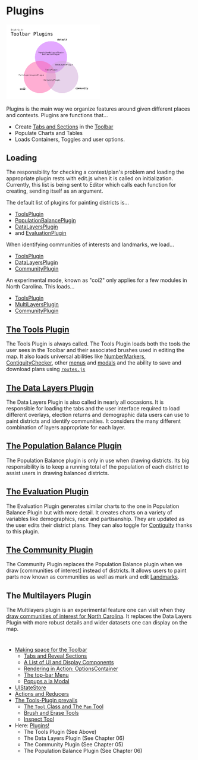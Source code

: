 # Plugins

<img src="../pics/plugins.png" width=50%>

Plugins is the main way we organize features around given different
places and contexts. Plugins are functions that...

- Create [Tabs and Sections] in the [Toolbar]
- Populate Charts and Tables
- Loads Containers, Toggles and user options. 

## Loading

The responsibility for checking a context/plan's problem and loading the
appropriate plugin rests with edit.js when it is called on
initialization. Currently, this list is being sent to Editor which calls
each function for creating, sending itself as an argument.

The default list of plugins for painting districts is...
- [ToolsPlugin]
- [PopulationBalancePlugin]
- [DataLayersPlugin]
- and [EvaluationPlugin]

When identifying communities of interests and landmarks, we load...
- [ToolsPlugin]
- [DataLayersPlugin]
- [CommunityPlugin]

An experimental mode, known as "coi2" only applies for a few modules in
North Carolina. This loads... 
- [ToolsPlugin]
- [MultiLayersPlugin]
- [CommunityPlugin]

## [The Tools Plugin]

The Tools Plugin is always called. The Tools Plugin loads both the tools
the user sees in the Toolbar and their associated brushes used in
editing the map. It also loads universal abilities like [NumberMarkers],
[ContiguityChecker], other [menus] and [modals] and the ability to save
and download plans using [`routes.js`]

## [The Data Layers Plugin]

The Data Layers Plugin is also called in nearly all occasions. It is
responsible for loading the tabs and the user interface required to
load different overlays, election returns and demographic data users
can use to paint districts and identify communities. It considers the
many different combination of layers appropriate for each layer.

## [The Population Balance Plugin]

The Population Balance plugin is only in use when drawing districts.
Its big responsibility is to keep a running total of the population of
each district to assist users in drawing balanced districts. 

## [The Evaluation Plugin]

The Evaluation Plugin generates similar charts to the one in Population
Balance Plugin but with more detail. It creates charts on a variety of
variables like demographics, race and partisanship. They are updated as
the user edits their district plans. They can also toggle for
[Contiguity] thanks to this plugin.

## [The Community Plugin]
The Community Plugin replaces the Population Balance plugin when we draw
[communities of interest] instead of districts. It allows users to paint
parts now known as communities as well as mark and edit [Landmarks].

## The Multilayers Plugin
The Multilayers plugin is an experimental feature one can visit when
they [draw communities of interest for North Carolina]. It replaces the
Data Layers Plugin with more robust details and wider datasets one can
display on the map. 

# # 

- [Making space for the Toolbar](../03toolsplugins/toolbar.md)
  - [Tabs and Reveal Sections](../03toolsplugins/sections.md)
  - [A List of UI and Display Components](../03toolsplugins/uicomponents.md)
  - [Rendering in Action: OptionsContainer](../03toolsplugins/optionscontainer.md)
  - [The top-bar Menu](../03toolsplugins/topmenu.md)
  - [Popups a la Modal](../03toolsplugins/modal.md)
- [UIStateStore](../03toolsplugins/uistatestore.md)
- [Actions and Reducers](../03toolsplugins/actionsreducers.md)
- [The Tools-Plugin prevails](../03toolsplugins/toolsplugin.md)
  - [The `Tool` Class and The `Pan` Tool](../03toolsplugins/tool.md)
  - [Brush and Erase Tools](../03toolsplugins/BrushEraseTools.md)
  - [Inspect Tool](../03toolsplugins/inspecttool.md)
- Here: [Plugins!](../03toolsplugins/plugins.md)
  - The Tools Plugin (See Above)
  - The Data Layers Plugin (See Chapter 06)
  - The Community Plugin (See Chapter 05)
  - The Population Balance Plugin (See Chapter 06)

[Toolbar]: ../03toolsplugins/toolbar.md
[ToolsPlugin]: ../03toolsplugins/toolsplugin.md
[The Tools Plugin]: ../03toolsplugins/toolsplugin.md

[PopulationBalancePlugin]: ../06charts/popbalanceplugin.md
[The Population Balance Plugin]: ../06charts/popbalanceplugin.md

[DataLayersPlugin]: ../06charts/datalayersplugin.md
[The Data Layers Plugin]: ../06charts/datalayersplugin.md

[CommunityPlugin]: ../05landmarks/communityplugin.md
[The Community Plugin]: ../05landmarks/communityplugin.md

[EvaluationPlugin]: ../06charts/evaluationplugin.md
[The Evaluation Plugin]: ../06charts/evaluationplugin.md

[MultiLayersPlugin]: ../06charts/multilayersplugin.md

[draw communities of interest for North Carolina]: https://districtr.org/north-carolina?mode=coi

[NumberMarkers]: ../02editormap/numbermarkers.md

[menus]: ../03toolsplugins/topmenu.md
[modals]: ../03toolsplugins/modal.md
[Tabs and Sections]: ../03toolsplugins/uicomponents.md
[Toolbar]: ../03toolsplugins/toolbar.md

[ContiguityChecker]: ../04drawing/contiguity.md
[Contiguity]: ../04drawing/contiguity.md

[Landmarks]: ../05landmarks/landmarksclass.md
[Landmarks]: ../05landmarks/coi.md

[`routes.js`]: ../09deployment/routes.md
